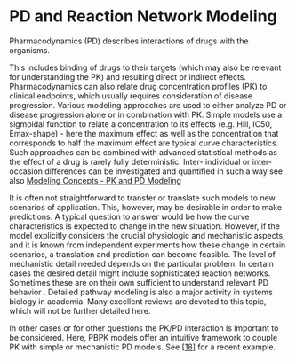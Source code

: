 # PD and Reaction Network Modeling

Pharmacodynamics \(PD\) describes interactions of drugs with the organisms.

This includes binding of drugs to their targets \(which may also be relevant for understanding the PK\) and resulting direct or indirect effects. Pharmacodynamics can also relate drug concentration profiles \(PK\) to clinical endpoints, which usually requires consideration of disease progression. Various modeling approaches are used to either analyze PD or disease progression alone or in combination with PK. Simple models use a sigmoidal function to relate a concentration to its effects \(e.g. Hill, IC50, Emax-shape\) - here the maximum effect as well as the concentration that corresponds to half the maximum effect are typical curve characteristics. Such approaches can be combined with advanced statistical methods as the effect of a drug is rarely fully deterministic. Inter- individual or inter-occasion differences can be investigated and quantified in such a way see also [Modeling Concepts - PK and PD Modeling](modeling-concepts-pk-and-pd-modeling.md)

It is often not straightforward to transfer or translate such models to new scenarios of application. This, however, may be desirable in order to make predictions. A typical question to answer would be how the curve characteristics is expected to change in the new situation. However, if the model explicitly considers the crucial physiologic and mechanistic aspects, and it is known from independent experiments how these change in certain scenarios, a translation and prediction can become feasible. The level of mechanistic detail needed depends on the particular problem. In certain cases the desired detail might include sophisticated reaction networks. Sometimes these are on their own sufficient to understand relevant PD behavior . Detailed pathway modeling is also a major activity in systems biology in academia. Many excellent reviews are devoted to this topic, which will not be further detailed here.

In other cases or for other questions the PK/PD interaction is important to be considered. Here, PBPK models offer an intuitive framework to couple PK with simple or mechanistic PD models. See \[[18](../../references/references.md#18)\] for a recent example.


